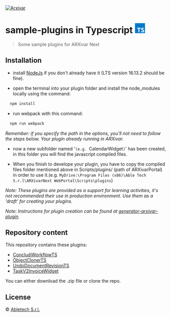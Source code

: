 [![Arxivar](http://portal.arxivar.it/download/resources/loghi/Logo-ARXivar_orizzontale-nero.png)](http://www.arxivar.it/)
# sample-plugins in Typescript ![Typescript](typescript.png)


> Some sample plugins for ARXivar Next

## Installation

- install [NodeJs](https://nodejs.org/en/) if you don't already have it (LTS version 16.13.2 should be fine).

- open the terminal into your plugin folder and install the node_modules locally using the command:

```bash
  npm install
```

- run webpack with this command:

```bash
  npm run webpack
```

_Remember: if you specify the path in the options, you'll not need to follow the steps below. Your plugin already running in ARXivar._

- now a new subfolder named '`(e.g. `CalendarWidget`)`' has been created, in this folder you will find the javascript compiled files. 

- When you finish to develope your plugin, you have to copy the compiled files folder mentioned above in Scripts/plugins/ (path of ARXivarPortal) in order to use it.(e.g. `MyDrive:\Program Files (x86)\Able Tech S.r.l\ARXivarNext WebPortal\Scripts\plugins`)

_Note: These plugins are provided as a support for learning activities, it's not recommended their use in production environment. Use them as a 'draft' for creating your plugins._

_Note: Instructions for plugin creation can be found at [generator-arxivar-plugin](https://github.com/Arxivar/PluginGenerator/blob/master/README.md)._

## Repository content
This repository contains these plugins:
  - [ConcludiWorkflowTS](ConcludiWorkflowTS/README.md)
  - [ObjectClonerTS](ObjectClonerTS/README.md)
  - [UndoDocumentRevisionTS](UndoDocumentRevisionTS/README.md)
  - [TaskV2InvoiceWidget](TaskV2InvoiceWidget/README.md)

You can either download the .zip file or clone the repo.

## License

 © [Abletech S.r.l.](http://www.arxivar.it/)
 
 
